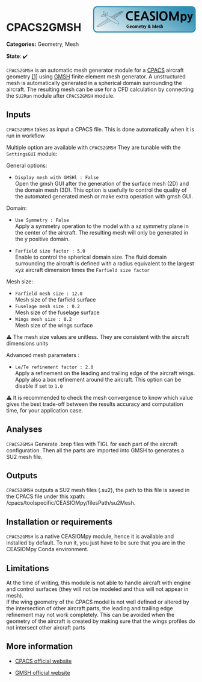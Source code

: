 <img align="right" height="70" src="../../documents/logos/CEASIOMpy_banner_geometry.png">

# CPACS2GMSH

**Categories:** Geometry, Mesh

**State**: :heavy_check_mark:


`CPACS2GMSH` is an automatic mesh generator module for a [CPACS](https://www.cpacs.de) aircraft geometry [[1]](#Alder20) using [GMSH](https://gmsh.info/) finite element mesh generator. A unstructured mesh is automatically generated in a spherical domain surrounding the aircraft. The resulting mesh can be use for a CFD calculation by connecting the `SU2Run` module after `CPACS2GMSH` module.



## Inputs
`CPACS2GMSH` takes as input a CPACS file. This is done automatically when it is run in workflow

Multiple option are available with `CPACS2GMSH`
They are tunable with the `SettingsGUI` module:

General options:
* `Display mesh with GMSHl : False `<br />
Open the gmsh GUI after the generation of the surface mesh (2D) and the domain mesh (3D). This option is usefully to control the quality of the automated generated mesh or make extra operation with gmsh GUI.

Domain:
* `Use Symmetry : False `<br />
Apply a symmetry operation to the model with a xz symmetry plane in the center of the aircraft. The resulting mesh will only be generated in the y positive domain.

* `Farfield size factor : 5.0 `<br />
Enable to control the spherical domain size. The fluid domain surrounding the aircraft is defined with a radius equivalent to the largest xyz aircraft dimension times the `Farfield size factor`

Mesh size:

* `Farfield mesh size : 12.0 `<br />
Mesh size of the farfield surface
* `Fuselage mesh size : 0.2 `<br />
Mesh size of the fuselage surface
* `Wings mesh size : 0.2 `<br />
 Mesh size of the wings surface

:warning: The mesh size values are unitless. They are consistent with the aircraft dimensions units

Advanced mesh parameters :

* `Le/Te refinement factor : 2.0 `<br />
Apply a refinement on the leading and trailing edge of the aircraft wings. Apply also a box refinement around the aircraft. This option can be disable if set to `1.0`


:warning: It is recommended to check the mesh convergence to know which value gives the best trade-off between the results accuracy and computation time, for your application case.


## Analyses

`CPACS2GMSH` Generate .brep files with TiGL for each part of the aircraft configuration. Then all the parts are imported into GMSH to generates a SU2 mesh file.


## Outputs

`CPACS2GMSH` outputs a SU2 mesh files (.su2), the path to this file is saved in the CPACS file under this xpath: /cpacs/toolspecific/CEASIOMpy/filesPath/su2Mesh.


## Installation or requirements

`CPACS2GMSH` is a native CEASIOMpy module, hence it is available and installed by default. To run it, you just have to be sure that you are in the CEASIOMpy Conda environment.


## Limitations
At the time of writing, this module is not able to handle aircraft with engine and control surfaces (they will not be modeled and thus will not appear in mesh).<br />
If the wing geometry of the CPACS model is not well defined or altered by the intersection of other aircraft parts, the leading and trailing edge refinement may not work completely. This can be avoided when the geometry of the aircraft is created by making sure that the wings profiles do not intersect other aircraft parts

## More information

* [CPACS official website](https://www.cpacs.de)

* [GMSH official website](https://gmsh.info/)
